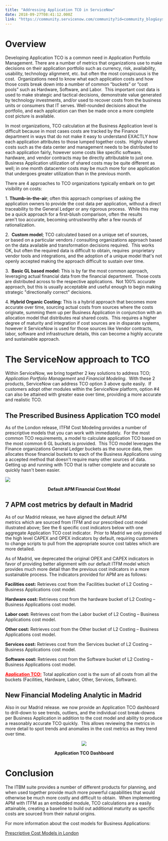 ```yaml
---
title: "Addressing Application TCO in ServiceNow"
date: 2018-09-27T08:41:12.000Z
link: "https://community.servicenow.com/community?id=community_blog&sys_id=318f0ee1db78a780a39a0b55ca96191e"
---
```

<h1>Overview</h1>
<p>Developing Application TCO is a common need in Application Portfolio Management. There are a number of metrics that organizations use to make decisions on their application portfolio such as currency, risk, availability, usability, technology alignment, etc. but often the most conspicuous is the cost.  Organizations need to know what each application costs and how those costs break down into a number of common “buckets” or “cost pools” such as Hardware, Software, and Labor.  This important cost data is used to make strategic and tactical decisions, demonstrate value generated by technology investments, and/or used to recover costs from the business units or consumers that IT serves. Well-rounded decisions about the portfolio, and each application can then be made once a more complete cost picture is available.</p>
<p>In most organizations, TCO calculation at the Business Application level is difficult because in most cases costs are tracked by the Finance department in ways that do not make it easy to understand EXACTLY how each application attributes to those lumped together costs.  Highly shared costs such as the data center and management needs to be distributed to each application fairly, however some costs like specific software, hardware, and vendor contracts may be directly attributable to just one.  Business Application utilization of shared costs may be quite different as well; in one month datacenter costs may be much more for one application that undergoes greater utilization than in the previous month.</p>
<p>There are 4 approaches to TCO organizations typically embark on to get visibility on costs:</p>
<p>1. <strong>Thumb-in-the-air</strong>; often this approach comprises of asking the application owners to provide the cost data per application, without a direct traceability to the General Ledger or any rigorous process.  While this may be a quick approach for a first-blush comparison, often the results aren&#39;t too accurate, becoming untrustworthy after a few rounds of rationalization.</p>
<p>2.  <strong>Custom model</strong>; TCO calculated based on a unique set of sources, or based on a particular vendors / consulting organizations approach based on the data available and transformation decisions required.  This works OK, but often the required data is difficult to obtain, requires  proprietary vendor tools and integrations, and the adoption of a unique model that&#39;s not openly accepted making the approach difficult to sustain over time.</p>
<p>3.  <strong>Basic GL based model:</strong> This is by far the most common approach, leveraging actual financial data from the financial department.  Those costs are distributed across to the respective applications.  Not 100% accurate approach, but this is usually acceptable and useful enough to begin making strategic &#34;directionally correct&#34; decisions.</p>
<p>4. <strong>Hybrid Organic Costing:</strong> This is a hybrid approach that becomes more accurate over time, sourcing actual costs from sources where the costs originate, summing them up per Business Application in conjunction with an allocation model that distributes real shared costs.  This requires a higher degree of maturity and integration if cost sources are in disparate systems, however it ServiceNow is used for those sources like Vendor contracts, labor, software and infrastructure details, this can become a highly accurate and sustainable approach.</p>
<h1>The ServiceNow approach to TCO</h1>
<p>Within ServiceNow, we bring together 2 key solutions to address TCO; <em>Application Portfolio Management</em> and <em>Financial Modeling</em>.  With these 2 products, ServiceNow can address TCO option 3 above quite easily.  If customers adopt other modules within the ServiceNow platform, option #4 can also be attained with greater ease over time, providing a more accurate and realistic TCO.  </p>
<h2>The Prescribed Business Application TCO model</h2>
<p>As of the London release, ITFM Cost Modeling provides a number of prescriptive models that you can work with immediately.  For the most common TCO requirements, a model to calculate application TCO based on the most common 6 GL buckets is provided.  This TCO model leverages the Finance organizations General Ledger buckets as the source data, then allocates those financial buckets to each of the Business Applications using a accepted method that doesn&#39;t require many other sources of data.  Getting up and running with TCO that is rather complete and accurate so quickly hasn&#39;t been easier.</p>
<p><img style="max-width: 100%; max-height: 480px;" src="6d4f8ae1db78a780a39a0b55ca9619ed.iix" /></p>
<p style="text-align: center;"><strong>Default APM Financial Cost Model</strong></p>
<h2>7 APM cost metrics by default in Madrid</h2>
<p>As of our Madrid release, we have aligned the default APM metrics which are sourced from ITFM and our prescribed cost model illustrated above; See the 6 specific cost indicators below with one aggregate Application TCO cost indicator.  Prior to Madrid we only provided the high level CAPEX and OPEX indicators by default, requiring customers to change scripts to pull from the appropriate source cost tables which are more detailed. </p>
<p>As of Madrid, we deprecated the original OPEX and CAPEX indicators in favor of providing better alignment with our default ITFM model which provides much more detail than the previous cost indicators in a more sustainable process. The indicators provided for APM are as follows: </p>
<p><strong>Facilities cost:</strong> Retrieves cost from the Facilities bucket of L2 Costing – Business Applications cost model.</p>
<p><strong>Hardware cost: </strong>Retrieves cost from the hardware bucket of L2 Costing – Business Applications cost model.</p>
<p><strong>Labor cost:</strong> Retrieves cost from the Labor bucket of L2 Costing – Business Applications cost model.</p>
<p><strong>Other cost:</strong> Retrieves cost from the Other bucket of L2 Costing – Business Applications cost model.</p>
<p><strong>Services cost:</strong> Retrieves cost from the Services bucket of L2 Costing – Business Applications cost model.</p>
<p><strong>Software cost:</strong> Retrieves cost from the Software bucket of L2 Costing – Business Applications cost model.</p>
<p><span style="text-decoration: underline; color: #ff0000;"><strong>Application TCO:</strong></span> Total application cost is the sum of all costs from all the buckets (Facilities, Hardware, Labor, Other, Services, Software).</p>
<h2>New Financial Modeling Analytic in Madrid</h2>
<p>Also in our Madrid release. we now provide an Application TCO dashboard to drill-down to see trends, outliers, and the individual cost break-downs per Business Application in addition to the cost model and ability to produce a reasonably accurate TCO quickly.  This allows reviewing the metrics in more detail to spot trends and anomalies in the cost metrics as they trend over time.</p>
<p style="text-align: center;"><img style="max-width: 100%; max-height: 480px;" src="64ffa38edb43e3807d3e02d5ca9619fb.iix" /></p>
<p style="text-align: center;"><strong>Application TCO Dashboard</strong></p>
<h1>Conclusion</h1>
<p>The ITBM suite provides a number of different products for planning, and when used together provide much more powerful capabilities that would otherwise be much more costly and difficult to obtain.  When implementing APM with ITFM as an embedded module, TCO calculations are a easily attainable, creating a baseline to build out additional maturity as specific costs are sourced from their natural origins.</p>
<p>For more information about the cost models for Business Applications:</p>
<p><a title="Prescriptive Cost Models in London" href="https://docs.servicenow.com/bundle/london-it-business-management/page/product/it-finance/concept/preconfigured-prescriptive-cost-models.html" rel="nofollow">Prescriptive Cost Models in London</a></p>
<p> </p>
<p> </p>
<p> </p>